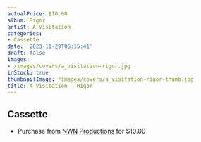 ```yaml
---
actualPrice: $10.00
album: Rigor
artist: A Visitation
categories:
- Cassette
date: '2023-11-29T06:15:41'
draft: false
images:
- /images/covers/a_visitation-rigor.jpg
inStock: true
thumbnailImage: /images/covers/a_visitation-rigor-thumb.jpg
title: A Visitation - Rigor
---
```


## Cassette
* Purchase from [NWN Productions](http://shop.nwnprod.com/index.php?route=product/product&path=73&product_id=23992&sort=pd.name&order=ASC) for $10.00
